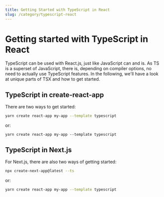 ```yaml
---
title: Getting Started with TypeScript in React
slug: /category/typescript-react
---
```


# Getting started with TypeScript in React

TypeScript can be used with React.js, just like JavaScript can and is.
As TS is a superset of JavaScript, there is, depending on compiler options,
no need to actually use TypeScript features. In the following, we'll have
a look at unique parts of TSX and how to get started.

## TypeScript in create-react-app

There are two ways to get started:

```bash
yarn create react-app my-app --template typescript
```

or:

```
yarn create react-app my-app --template typescript
```

## TypeScript in Next.js

For Next.js, there are also two ways of getting started:

```bash
npx create-next-app@latest --ts
```

or:

```bash
yarn create react-app my-app --template typescript
```
